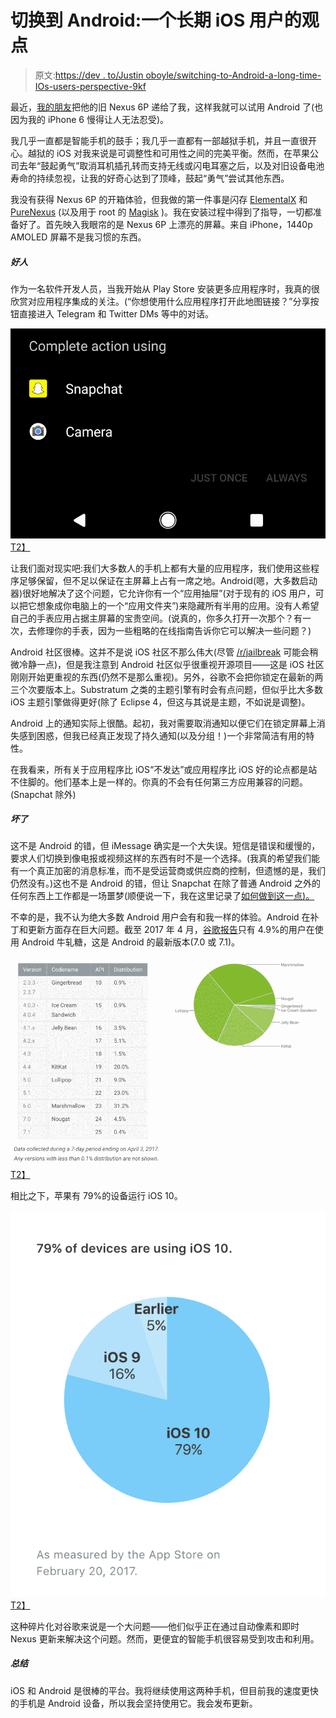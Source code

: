 # 切换到 Android:一个长期 iOS 用户的观点

> 原文:[https://dev . to/Justin oboyle/switching-to-Android-a-long-time-IOs-users-perspective-9kf](https://dev.to/justinoboyle/switching-to-android-a-long-time-ios-users-perspective-9kf)

最近，[我的朋友](https://asharahmed.com)把他的旧 Nexus 6P 递给了我，这样我就可以试用 Android 了(也因为我的 iPhone 6 慢得让人无法忍受)。

我几乎一直都是智能手机的鼓手；我几乎一直都有一部越狱手机，并且一直很开心。越狱的 iOS 对我来说是可调整性和可用性之间的完美平衡。然而，在苹果公司去年“鼓起勇气”取消耳机插孔转而支持无线或闪电耳塞之后，以及对旧设备电池寿命的持续忽视，让我的好奇心达到了顶峰，鼓起“勇气”尝试其他东西。

我没有获得 Nexus 6P 的开箱体验，但我做的第一件事是闪存 [ElementalX](https://forum.xda-developers.com/nexus-6p/orig-development/kernel-elementalx-n6p-t3240571) 和 [PureNexus](https://forum.xda-developers.com/nexus-6/development/rom-pure-nexus-project-t3148214) (以及用于 root 的 [Magisk](https://forum.xda-developers.com/apps/magisk/official-magisk-v7-universal-systemless-t3473445) )。我在安装过程中得到了指导，一切都准备好了。首先映入我眼帘的是 Nexus 6P 上漂亮的屏幕。来自 iPhone，1440p AMOLED 屏幕不是我习惯的东西。

##### 好人

作为一名软件开发人员，当我开始从 Play Store 安装更多应用程序时，我真的很欣赏对应用程序集成的关注。(“你想使用什么应用程序打开此地图链接？”分享按钮直接进入 Telegram 和 Twitter DMs 等中的对话。

[![Android allows you to choose which app you would like to use for specific types of actions.](img/f7db4447bf8b6c47af5c430ea5f48098.png)T2】](https://res.cloudinary.com/practicaldev/image/fetch/s--ULrf_XLA--/c_limit%2Cf_auto%2Cfl_progressive%2Cq_auto%2Cw_880/https://static.justinoboyle.com/android-picker.png)

让我们面对现实吧:我们大多数人的手机上都有大量的应用程序，我们使用这些程序足够保留，但不足以保证在主屏幕上占有一席之地。Android(嗯，大多数启动器)很好地解决了这个问题，它允许你有一个“应用抽屉”(对于现有的 iOS 用户，可以把它想象成你电脑上的一个“应用文件夹”)来隐藏所有半用的应用。没有人希望自己的手表应用占据主屏幕的宝贵空间。(说真的，你多久打开一次那个？有一次，去修理你的手表，因为一些粗略的在线指南告诉你它可以解决一些问题？)

Android 社区很棒。这并不是说 iOS 社区不那么伟大(尽管 [/r/jailbreak](https://reddit.com/r/jailbreak) 可能会稍微冷静一点)，但是我注意到 Android 社区似乎很重视开源项目——这是 iOS 社区刚刚开始更重视的东西(仍然不是那么重视)。另外，谷歌不会把你锁定在最新的两三个次要版本上。Substratum 之类的主题引擎有时会有点问题，但似乎比大多数 iOS 主题引擎做得更好(除了 Eclipse 4，但这与其说是主题，不如说是调整)。

Android 上的通知实际上很酷。起初，我对需要取消通知以便它们在锁定屏幕上消失感到困惑，但我已经真正发现了持久通知(以及分组！)一个非常简洁有用的特性。

在我看来，所有关于应用程序比 iOS“不发达”或应用程序比 iOS 好的论点都是站不住脚的。他们基本上是一样的。你真的不会有任何第三方应用兼容的问题。(Snapchat 除外)

##### 坏了

这不是 Android 的错，但 iMessage 确实是一个大失误。短信是错误和缓慢的，要求人们切换到像电报或视频这样的东西有时不是一个选择。(我真的希望我们能有一个真正加密的消息标准，而不是受运营商或供应商的控制，但遗憾的是，我们仍然没有。)这也不是 Android 的错，但让 Snapchat 在除了普通 Android 之外的任何东西上工作都是一场噩梦(顺便说一下，我在这里记录了[如何做到这一点)。](https://blog.justinoboyle.com/switching-to-android-a-long-time-ios-users-perspective/)

不幸的是，我不认为绝大多数 Android 用户会有和我一样的体验。Android 在补丁和更新方面存在巨大问题。截至 2017 年 4 月，[谷歌报告](https://developer.android.com/about/dashboards/index.html)只有 4.9%的用户在使用 Android 牛轧糖，这是 Android 的最新版本(7.0 或 7.1)。

[![Android version marketshare, as of April 3, 2017](img/807da7e2947736178f1bbdebf587416c.png)T2】](https://res.cloudinary.com/practicaldev/image/fetch/s--1hq1b_R8--/c_limit%2Cf_auto%2Cfl_progressive%2Cq_auto%2Cw_880/https://static.justinoboyle.com/android-version.png)

相比之下，苹果有 79%的设备运行 iOS 10。

[![iOS version marketshare](img/61c9ef7116d1de0989b5bf42c19b5e2d.png)T2】](https://res.cloudinary.com/practicaldev/image/fetch/s--u7Y62-f9--/c_limit%2Cf_auto%2Cfl_progressive%2Cq_auto%2Cw_880/https://static.justinoboyle.com/ios-version.png)

这种碎片化对谷歌来说是一个大问题——他们似乎正在通过自动像素和即时 Nexus 更新来解决这个问题。然而，更便宜的智能手机很容易受到攻击和利用。

##### 总结

iOS 和 Android 是很棒的平台。我将继续使用这两种手机，但目前我的速度更快的手机是 Android 设备，所以我会坚持使用它。我会发布更新。